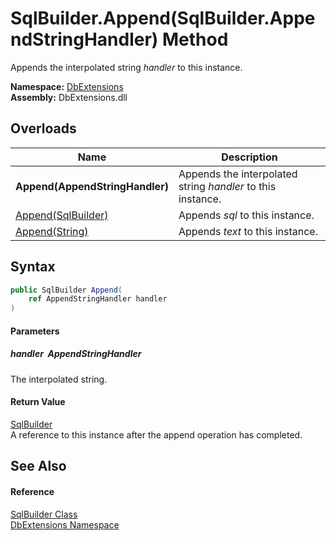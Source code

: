 SqlBuilder.Append(SqlBuilder.AppendStringHandler) Method
========================================================
Appends the interpolated string *handler* to this instance.
  
**Namespace:** [DbExtensions][1]  
**Assembly:** DbExtensions.dll

Overloads
---------

| Name                            | Description                                                 |
| ------------------------------- | ----------------------------------------------------------- |
| **Append(AppendStringHandler)** | Appends the interpolated string *handler* to this instance. |
| [Append(SqlBuilder)][2]         | Appends *sql* to this instance.                             |
| [Append(String)][3]             | Appends *text* to this instance.                            |


Syntax
------

```csharp
public SqlBuilder Append(
	ref AppendStringHandler handler
)
```

#### Parameters

##### *handler*  AppendStringHandler
The interpolated string.

#### Return Value
[SqlBuilder][4]  
A reference to this instance after the append operation has completed.

See Also
--------

#### Reference
[SqlBuilder Class][4]  
[DbExtensions Namespace][1]  

[1]: ../README.md
[2]: Append.md
[3]: Append_2.md
[4]: README.md